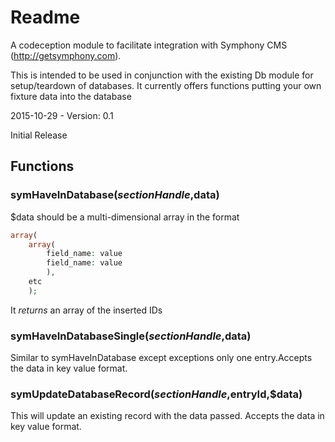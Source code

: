 # Readme

A codeception module to facilitate integration with Symphony CMS (http://getsymphony.com).

This is intended to be used in conjunction with the existing Db module for setup/teardown of databases. It currently offers functions putting your own fixture data into the database


2015-10-29 - Version: 0.1

Initial Release




## Functions


### symHaveInDatabase($sectionHandle,$data)

$data should be a multi-dimensional array in the format

```php
array(
    array(
        field_name: value
        field_name: value
        ),
    etc
    );
```

It *returns* an array of the inserted IDs


### symHaveInDatabaseSingle($sectionHandle,$data)

Similar to symHaveInDatabase except exceptions only one entry.Accepts the data in key value format.


### symUpdateDatabaseRecord($sectionHandle,$entryId,$data)

This will update an existing record with the data passed. Accepts the data in key value format.
